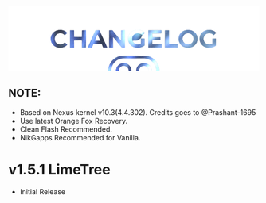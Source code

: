  <img src="https://raw.githubusercontent.com/DroidX-UI-Devices/Official_Devices/13/banners/changelogs.png" />
 
 ## NOTE:
- Based on Nexus kernel v10.3(4.4.302). Credits goes to @Prashant-1695
- Use latest Orange Fox Recovery.
- Clean Flash Recommended.
- NikGapps Recommended for Vanilla.


# v1.5.1 LimeTree

- Initial Release

